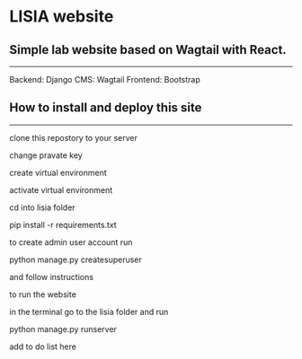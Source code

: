# LISIA website
## Simple lab website based on Wagtail with React.
----
Backend: Django
CMS: Wagtail
Frontend: Bootstrap

## How to install and deploy this site
---

clone this repostory to your server

change pravate key

create virtual environment 

activate virtual environment 

cd into lisia folder 

pip install -r requirements.txt

to create admin user account run

python manage.py createsuperuser 

and follow instructions

to run the website 

in the terminal go to the lisia folder and run
 
python manage.py runserver

add to do list here